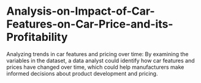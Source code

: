 # Analysis-on-Impact-of-Car-Features-on-Car-Price-and-its-Profitability
Analyzing trends in car features and pricing over time: By examining the variables in the dataset, a data analyst could identify how car features and prices have changed over time, which could help manufacturers make informed decisions about product development and pricing.
